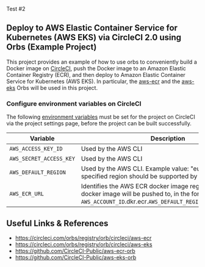 Test #2

## Deploy to AWS Elastic Container Service for Kubernetes (AWS EKS) via CircleCI 2.0 using Orbs (Example Project)
This project provides an example of how to use orbs to conveniently build a Docker image on [CircleCI](https://circleci.com), push the Docker image to an Amazon Elastic Container Registry (ECR), and then deploy to Amazon Elastic Container Service for Kubernetes (AWS EKS). In particular, the [aws-ecr](https://circleci.com/orbs/registry/orb/circleci/aws-ecr) and the [aws-eks](https://circleci.com/orbs/registry/orb/circleci/aws-eks) Orbs will be used in this project.

### Configure environment variables on CircleCI
The following [environment variables](https://circleci.com/docs/2.0/env-vars/#setting-an-environment-variable-in-a-project) must be set for the project on CircleCI via the project settings page, before the project can be built successfully.


| Variable                       | Description                                               |
| ------------------------------ | --------------------------------------------------------- |
| `AWS_ACCESS_KEY_ID`            | Used by the AWS CLI |
| `AWS_SECRET_ACCESS_KEY `       | Used by the AWS CLI |
| `AWS_DEFAULT_REGION`           | Used by the AWS CLI. Example value: "eu-west-3" (The specified region should be supported by AWS EKS) |
| `AWS_ECR_URL`                  | Identifies the AWS ECR docker image registry that the docker image will be pushed to, in the format `AWS_ACCOUNT_ID`.dkr.ecr.`AWS_DEFAULT_REGION`.amazonaws.com |

## Useful Links & References
- https://circleci.com/orbs/registry/orb/circleci/aws-ecr
- https://circleci.com/orbs/registry/orb/circleci/aws-eks
- https://github.com/CircleCI-Public/aws-ecr-orb
- https://github.com/CircleCI-Public/aws-eks-orb
